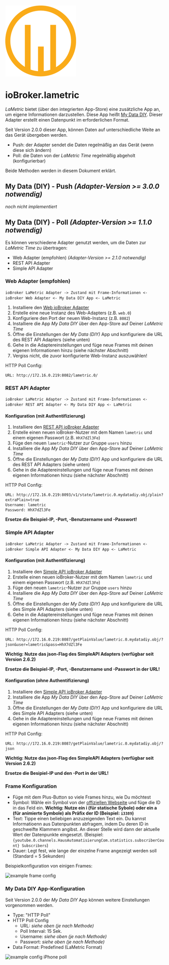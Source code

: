 ![Logo](../../admin/lametric.png)

# ioBroker.lametric

*LaMetric* bietet (über den integrierten App-Store) eine zusätzliche App an, um eigene Informationen darzustellen. Diese App heißt [My Data DIY](https://apps.lametric.com/apps/my_data__diy_/8942). Dieser Adapter erstellt einen Datenpunkt im erforderlichen Format.

Seit Version 2.0.0 dieser App, können Daten auf unterschiedliche Weite an das Gerät übergeben werden.

- Push: der Adapter sendet die Daten regelmäßig an das Gerät (wenn diese sich ändern)
- Poll: die Daten von der *LaMetric Time* regelmäßig abgeholt (konfigurierbar)

Beide Methoden werden in diesem Dokument erklärt.

## My Data (DIY) - Push *(Adapter-Version >= 3.0.0 notwendig)*

*noch nicht implementiert*

## My Data (DIY) - Poll *(Adapter-Version >= 1.1.0 notwendig)*

Es können verschiedene Adapter genutzt werden, um die Daten zur *LaMetric Time* zu übertragen:

- Web Adapter (empfohlen) *(Adapter-Version >= 2.1.0 notwendig)*
- REST API Adapter
- Simple API Adapter

### Web Adapter (empfohlen)

```ioBroker LaMetric Adapter -> Zustand mit Frame-Informationen <- ioBroker Web Adapter <- My Data DIY App <- LaMetric```

1. Installiere den [Web ioBroker Adapter](https://github.com/ioBroker/ioBroker.web)
2. Erstelle eine neue Instanz des Web-Adapters (z.B. ``web.0``)
3. Konfiguriere den Port der neuen Web-Instanz (z.B. ``8082``)
4. Installiere die App *My Data DIY* über den App-Store auf Deiner *LaMetric Time*
5. Öffne die Einstellungen der *My Data (DIY)* App und konfiguriere die URL des REST API Adapters (siehe unten)
6. Gehe in die Adaptereinstellungen und füge neue Frames mit deinen eigenen Informationen hinzu (siehe nächster Abschnitt)
7. Vergiss nicht, die zuvor konfigurierte Web-Instanz auszuwählen!

HTTP Poll Config:

```
URL: http://172.16.0.219:8082/lametric.0/
```

### REST API Adapter

```ioBroker LaMetric Adapter -> Zustand mit Frame-Informationen <- ioBroker REST API Adapter <- My Data DIY App <- LaMetric```

#### Konfiguration (mit Authentifizierung)

1. Installiere den [REST API ioBroker Adapter](https://github.com/ioBroker/ioBroker.rest-api)
2. Erstelle einen neuen ioBroker-Nutzer mit dem Namen ``lametric`` und einem eigenen Passwort (z.B. ``HhX7dZl3Fe``)
3. Füge den neuen ``lametric``-Nutzer zur Gruppe ``users`` hinzu
4. Installiere die App *My Data DIY* über den App-Store auf Deiner *LaMetric Time*
5. Öffne die Einstellungen der *My Data (DIY)* App und konfiguriere die URL des REST API Adapters (siehe unten)
6. Gehe in die Adaptereinstellungen und füge neue Frames mit deinen eigenen Informationen hinzu (siehe nächster Abschnitt)

HTTP Poll Config:

```
URL: http://172.16.0.219:8093/v1/state/lametric.0.mydatadiy.obj/plain?extraPlain=true
Username: lametric
Password: HhX7dZl3Fe
```

**Ersetze die Beispiel-IP, -Port, -Benutzername und -Passwort!**

### Simple API Adapter

```ioBroker LaMetric Adapter -> Zustand mit Frame-Informationen <- ioBroker Simple API Adapter <- My Data DIY App <- LaMetric```

#### Konfiguration (mit Authentifizierung)

1. Installiere den [Simple API ioBroker Adapter](https://github.com/ioBroker/ioBroker.simple-api)
2. Erstelle einen neuen ioBroker-Nutzer mit dem Namen ``lametric`` und einem eigenen Passwort (z.B. ``HhX7dZl3Fe``)
3. Füge den neuen ``lametric``-Nutzer zur Gruppe ``users`` hinzu
4. Installiere die App *My Data DIY* über den App-Store auf Deiner *LaMetric Time*
5. Öffne die Einstellungen der *My Data (DIY)* App und konfiguriere die URL des Simple API Adapters (siehe unten)
6. Gehe in die Adaptereinstellungen und füge neue Frames mit deinen eigenen Informationen hinzu (siehe nächster Abschnitt)

HTTP Poll Config:

```
URL: http://172.16.0.219:8087/getPlainValue/lametric.0.mydatadiy.obj/?json&user=lametric&pass=HhX7dZl3Fe
```

**Wichtig: Nutze das json-Flag des SimpleAPI Adapters (verfügbar seit Version 2.6.2)**

**Ersetze die Beispiel-IP, -Port, -Benutzername und -Passwort in der URL!**

#### Konfiguration (ohne Authentifizierung)

1. Installiere den [Simple API ioBroker Adapter](https://github.com/ioBroker/ioBroker.simple-api)
2. Installiere die App *My Data DIY* über den App-Store auf Deiner *LaMetric Time*
3. Öffne die Einstellungen der *My Data (DIY)* App und konfiguriere die URL des Simple API Adapters (siehe unten)
4. Gehe in die Adaptereinstellungen und füge neue Frames mit deinen eigenen Informationen hinzu (siehe nächster Abschnitt)

HTTP Poll Config:

```
URL: http://172.16.0.219:8087/getPlainValue/lametric.0.mydatadiy.obj/?json
```

**Wichtig: Nutze das json-Flag des SimpleAPI Adapters (verfügbar seit Version 2.6.2)**

**Ersetze die Besipiel-IP und den -Port in der URL!**

### Frame Konfiguration

- Füge mit dem Plus-Button so viele Frames hinzu, wie Du möchtest
- Symbol: Wähle ein Symbol von der [offiziellen Webseite](https://developer.lametric.com/icons) und füge die ID in das Feld ein. **Wichtig: Nutze ein i (für statische Sybole) oder ein a (für animierte Symbole) als Präfix der ID (Beispiel: `i3389`)**
- Text: Tippe einen beliebigen anzuzeigenden Text ein. Du kannst Informatioenn aus Datenpunkten abfragem, indem Du deren ID in geschweifte Klammern angibst. An dieser Stelle wird dann der aktuelle Wert der Datenpunkte eingesetzt. (Beispiel: `{youtube.0.channels.HausAutomatisierungCom.statistics.subscriberCount} Subscribers`)
- Dauer: Legt fest, wie lange der einzelne Frame angezeigt werden soll (Standard = 5 Sekunden)

Beispielkonfiguration von einigen Frames:

![example frame config](./img/my-data-diy.png)

### My Data DIY App-Konfiguration

Seit Version 2.0.0 der *My Data DIY* App können weitere Einstellungen vorgenommen werden.

- Type: "HTTP Poll"
- HTTP Poll Config
    - URL: *siehe oben (je nach Methode)*
    - Poll Interval: 15 Sek.
    - Username: *siehe oben (je nach Methode)*
    - Passwort: *siehe oben (je nach Methode)*
- Data Format: Predefined (LaMetric Format)

![example config iPhone poll](./img/my-data-diy-iphone-poll.png)
